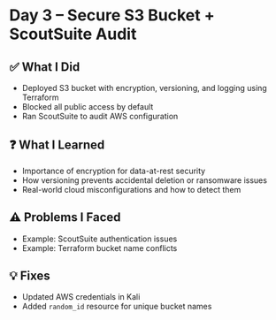 # Day 3 – Secure S3 Bucket + ScoutSuite Audit

## ✅ What I Did
- Deployed S3 bucket with encryption, versioning, and logging using Terraform
- Blocked all public access by default
- Ran ScoutSuite to audit AWS configuration

## ❓ What I Learned
- Importance of encryption for data-at-rest security
- How versioning prevents accidental deletion or ransomware issues
- Real-world cloud misconfigurations and how to detect them

## ⚠️ Problems I Faced
- Example: ScoutSuite authentication issues
- Example: Terraform bucket name conflicts

## 💡 Fixes
- Updated AWS credentials in Kali
- Added `random_id` resource for unique bucket names
